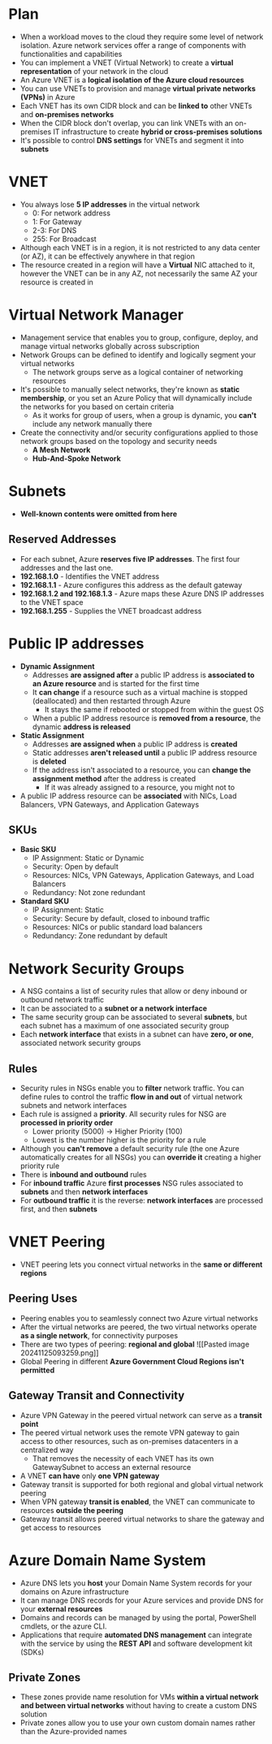 # Plan
- When a workload moves to the cloud they require some level of network isolation. Azure network services offer a range of components with functionalities and capabilities
- You can implement a VNET (Virtual Network) to create a **virtual representation** of your network in the cloud
- An Azure VNET is a **logical isolation of the Azure cloud resources**
- You can use VNETs to provision and manage **virtual private networks (VPNs)** in Azure
- Each VNET has its own CIDR block and can be **linked to** other VNETs and **on-premises networks**
- When the CIDR block don't overlap, you can link VNETs with an on-premises IT infrastructure to create **hybrid or cross-premises solutions**
- It's possible to control **DNS settings** for VNETs and segment it into **subnets**
# VNET
- You always lose **5 IP addresses** in the virtual network
	- 0: For network address
	- 1: For Gateway
	- 2-3: For DNS
	- 255: For Broadcast
- Although each VNET is in a region, it is not restricted to any data center (or AZ), it can be effectively anywhere in that region
- The resource created in a region will have a **Virtual** NIC attached to it, however the VNET can be in any AZ, not necessarily the same AZ your resource is created in
# Virtual Network Manager
- Management service that enables you to group, configure, deploy, and manage virtual networks globally  across subscription
- Network Groups can be defined to identify and logically segment your virtual networks
	- The network groups serve as a logical container of networking resources
- It's possible to manually select networks, they're known as **static membership**, or you set an Azure Policy that will dynamically include the networks for you based on certain criteria
	- As it works for group of users, when a group is dynamic, you **can't** include any network manually there
- Create the connectivity and/or security configurations applied to those network groups based on the topology and security needs
	- **A Mesh Network**
	- **Hub-And-Spoke Network**
# Subnets
- **Well-known contents were omitted from here**
## Reserved Addresses
- For each subnet, Azure **reserves five IP addresses**. The first four addresses and the last one.
- **192.168.1.0** - Identifies the VNET address
- **192.168.1.1** - Azure configures this address as the default gateway
- **192.168.1.2 and 192.168.1.3** - Azure maps these Azure DNS IP addresses to the VNET space
- **192.168.1.255** - Supplies the VNET broadcast address
# Public IP addresses
- **Dynamic Assignment**
	- Addresses **are assigned after** a public IP address is **associated to an Azure resource** and is started for the first time
	- It **can change** if a resource such as a virtual machine is stopped (deallocated) and then restarted through Azure
		- It stays the same if rebooted or stopped from within the guest OS
	- When a public IP address resource is **removed from a resource**, the dynamic **address is released**
- **Static Assignment**
	- Addresses **are assigned when** a public IP address is **created**
	- Static addresses **aren't released until** a public IP address resource is **deleted**
	- If the address isn't associated to a resource, you can **change the assignment method** after the address is created
		- If it was already assigned to a resource, you might not to
- A public IP address resource can be **associated** with NICs, Load Balancers, VPN Gateways, and Application Gateways
## SKUs
- **Basic SKU**
	- IP Assignment: Static or Dynamic
	- Security: Open by default
	- Resources: NICs, VPN Gateways, Application Gateways, and Load Balancers
	- Redundancy: Not zone redundant
- **Standard SKU**
	- IP Assignment: Static
	- Security: Secure by default, closed to inbound traffic
	- Resources: NICs or public standard load balancers
	- Redundancy: Zone redundant by default
# Network Security Groups
- A NSG contains a list of security rules that allow or deny inbound or outbound network traffic
- It can be associated to a **subnet or a network interface**
- The same security group can be associated to several **subnets**, but each subnet has a maximum of one associated security group
- Each **network interface** that exists in a subnet can have **zero, or one**, associated network security groups
## Rules
- Security rules in NSGs enable you to **filter** network traffic. You can define rules to control the traffic **flow in and out** of virtual network subnets and network interfaces
- Each rule is assigned a **priority**. All security rules for NSG are **processed in priority order**
	- Lower priority (5000) -> Higher Priority (100)
	- Lowest is the number higher is the priority for a rule
- Although you **can't remove** a default security rule (the one Azure automatically creates for all NSGs) you can **override it** creating a higher priority rule
- There is **inbound and outbound** rules
- For **inbound traffic** Azure **first processes** NSG rules associated to **subnets** and then **network interfaces**
- For **outbound traffic** it is the reverse: **network interfaces** are processed first, and then **subnets**
# VNET Peering
- VNET peering lets you connect virtual networks in the **same or different regions**
## Peering Uses
- Peering enables you to seamlessly connect two Azure virtual networks
- After the virtual networks are peered, the two virtual networks operate **as a single network**, for connectivity purposes
- There are two types of peering: **regional and global** ![[Pasted image 20241125093259.png]]
- Global Peering in different **Azure Government Cloud Regions isn't permitted**
## Gateway Transit and Connectivity
- Azure VPN Gateway in the peered virtual network can serve as a **transit point**
- The peered virtual network uses the remote VPN gateway to gain access to other resources, such as on-premises datacenters in a centralized way
	- That removes the necessity of each VNET has its own GatewaySubnet to access an external resource
- A VNET **can have** only **one VPN gateway**
- Gateway transit is supported for both regional and global virtual network peering
- When VPN gateway **transit is enabled**, the VNET can communicate to resources **outside the peering**
- Gateway transit allows peered virtual networks to share the gateway and get access to resources
# Azure Domain Name System
- Azure DNS lets you **host** your Domain Name System records for your domains on Azure infrastructure
- It can manage DNS records for your Azure services and provide DNS for your **external resources**
- Domains and records can be managed by using the portal, PowerShell cmdlets, or the azure CLI.
- Applications that require **automated DNS management** can integrate with the service by using the **REST API** and software development kit (SDKs)
## Private Zones
- These zones provide name resolution for VMs **within a virtual network and between virtual networks** without having to create a custom DNS solution
- Private zones allow you to use your own custom domain names rather than the Azure-provided names